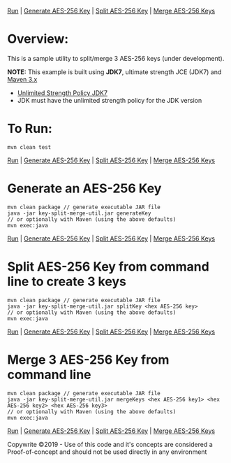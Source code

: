 [Run](#run) | [Generate AES-256 Key](#generate) | [Split AES-256 Key](#split) | [Merge AES-256 Keys](#merge)

Overview:
===================
This is a sample utility to split/merge 3 AES-256 keys (under development).

**NOTE:** This example is built using **JDK7**, ultimate strength JCE (JDK7) and [Maven 3.x](http://maven.apache.org "Maven Documentation")

 - [Unlimited Strength Policy JDK7](http://www.oracle.com/technetwork/java/javase/downloads/jce-7-download-432124.html "Unlimited Strength Policy for JDK7")
 - JDK must have the unlimited strength policy for the JDK version


<a name="run"></a>To Run:
====================

    mvn clean test

[Run](#run) | [Generate AES-256 Key](#generate) | [Split AES-256 Key](#split) | [Merge AES-256 Keys](#merge)

<a name="generate"></a>Generate an AES-256 Key
======================

	mvn clean package // generate executable JAR file
    java -jar key-split-merge-util.jar generateKey
    // or optionally with Maven (using the above defaults)
    mvn exec:java

[Run](#run) | [Generate AES-256 Key](#generate) | [Split AES-256 Key](#split) | [Merge AES-256 Keys](#merge)

<a name="split"></a>Split AES-256 Key from command line to create 3 keys
======================

    mvn clean package // generate executable JAR file
    java -jar key-split-merge-util.jar splitKey <hex AES-256 key>
    // or optionally with Maven (using the above defaults)
    mvn exec:java
    
[Run](#run) | [Generate AES-256 Key](#generate) | [Split AES-256 Key](#split) | [Merge AES-256 Keys](#merge)

<a name="merge"></a>Merge 3 AES-256 Key from command line
======================

    mvn clean package // generate executable JAR file
    java -jar key-split-merge-util.jar mergeKeys <hex AES-256 key1> <hex AES-256 key2> <hex AES-256 key3> 
    // or optionally with Maven (using the above defaults)
    mvn exec:java

[Run](#run) | [Generate AES-256 Key](#generate) | [Split AES-256 Key](#split) | [Merge AES-256 Keys](#merge)

Copywrite &copy;2019 - Use of this code and it's concepts are considered a Proof-of-concept and should not be used directly in any environment
